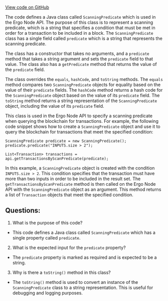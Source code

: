 [View code on GitHub](https://github.com/ergoplatform/ergo-appkit/java-client-generated/src/main/java/org/ergoplatform/restapi/client/ScanningPredicate.java)

The code defines a Java class called `ScanningPredicate` which is used in the Ergo Node API. The purpose of this class is to represent a scanning predicate, which is a string that specifies a condition that must be met in order for a transaction to be included in a block. The `ScanningPredicate` class has a single field called `predicate` which is a string that represents the scanning predicate.

The class has a constructor that takes no arguments, and a `predicate` method that takes a string argument and sets the `predicate` field to that value. The class also has a `getPredicate` method that returns the value of the `predicate` field.

The class overrides the `equals`, `hashCode`, and `toString` methods. The `equals` method compares two `ScanningPredicate` objects for equality based on the value of their `predicate` fields. The `hashCode` method returns a hash code for the `ScanningPredicate` object based on the value of its `predicate` field. The `toString` method returns a string representation of the `ScanningPredicate` object, including the value of its `predicate` field.

This class is used in the Ergo Node API to specify a scanning predicate when querying the blockchain for transactions. For example, the following code snippet shows how to create a `ScanningPredicate` object and use it to query the blockchain for transactions that meet the specified condition:

```
ScanningPredicate predicate = new ScanningPredicate();
predicate.predicate("INPUTS.size > 2");

List<Transaction> transactions = api.getTransactionsByScanPredicate(predicate);
```

In this example, a `ScanningPredicate` object is created with the condition `INPUTS.size > 2`. This condition specifies that the transaction must have more than two inputs in order to be included in the result set. The `getTransactionsByScanPredicate` method is then called on the Ergo Node API with the `ScanningPredicate` object as an argument. This method returns a list of `Transaction` objects that meet the specified condition.
## Questions: 
 1. What is the purpose of this code?
- This code defines a Java class called `ScanningPredicate` which has a single property called `predicate`.

2. What is the expected input for the `predicate` property?
- The `predicate` property is marked as required and is expected to be a string.

3. Why is there a `toString()` method in this class?
- The `toString()` method is used to convert an instance of the `ScanningPredicate` class to a string representation. This is useful for debugging and logging purposes.